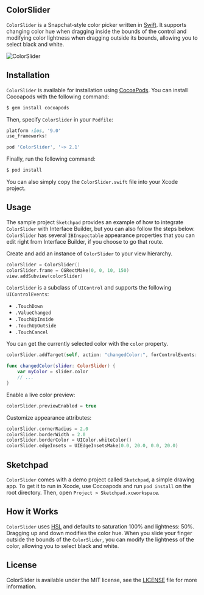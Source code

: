 ## ColorSlider

`ColorSlider` is a Snapchat-style color picker written in [Swift](https://developer.apple.com/swift/). It supports changing color hue when dragging inside the bounds of the control and modifying color lightness when dragging outside its bounds, allowing you to select black and white.

![ColorSlider](https://raw.githubusercontent.com/gizmosachin/ColorSlider/master/ColorSlider.gif)

## Installation

`ColorSlider` is available for installation using [CocoaPods](http://cocoapods.org/). You can install Cocoapods with the following command:

``` bash
$ gem install cocoapods
```

Then, specify `ColorSlider` in your `Podfile`:

``` ruby
platform :ios, '9.0'
use_frameworks!

pod 'ColorSlider', '~> 2.1'
```

Finally, run the following command:

``` bash
$ pod install
```

You can also simply copy the `ColorSlider.swift` file into your Xcode project.

## Usage

The sample project `Sketchpad` provides an example of how to integrate `ColorSlider` with Interface Builder, but you can also follow the steps below. `ColorSlider` has several `IBInspectable` appearance properties that you can edit right from Interface Builder, if you choose to go that route.

Create and add an instance of `ColorSlider` to your view hierarchy.

``` Swift
colorSlider = ColorSlider()
colorSlider.frame = CGRectMake(0, 0, 10, 150)
view.addSubview(colorSlider)
```

`ColorSlider` is a subclass of `UIControl` and supports the following `UIControlEvents`:

- `.TouchDown`
- `.ValueChanged`
- `.TouchUpInside`
- `.TouchUpOutside`
- `.TouchCancel`

You can get the currently selected color with the `color` property.

``` Swift
colorSlider.addTarget(self, action: "changedColor:", forControlEvents: UIControlEvents.ValueChanged)

func changedColor(slider: ColorSlider) {
    var myColor = slider.color
    // ...
}
```

Enable a live color preview:

``` swift
colorSlider.previewEnabled = true
```

Customize appearance attributes:

``` Swift
colorSlider.cornerRadius = 2.0
colorSlider.borderWidth = 2.0
colorSlider.borderColor = UIColor.whiteColor()
colorSlider.edgeInsets = UIEdgeInsetsMake(0.0, 20.0, 0.0, 20.0)
```



## Sketchpad

`ColorSlider` comes with a demo project called `Sketchpad`, a simple drawing app. To get it to run in Xcode, use Cocoapods and run `pod install` on the root directory. Then, open `Project > Sketchpad.xcworkspace`.

## How it Works

`ColorSlider` uses [HSL](http://en.wikipedia.org/wiki/HSL_and_HSV) and defaults to saturation 100% and lightness: 50%. Dragging up and down modifies the color hue. When you slide your finger outside the bounds of the `ColorSlider`, you can modify the lightness of the color, allowing you to select black and white.

## License

ColorSlider is available under the MIT license, see the [LICENSE](https://github.com/gizmosachin/ColorSlider/blob/master/LICENSE) file for more information.